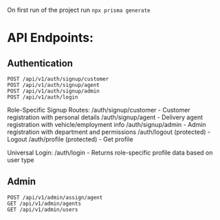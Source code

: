 On first run of the project
run `npx prisma generate`

# API Endpoints:

## Authentication

```
POST /api/v1/auth/signup/customer
POST /api/v1/auth/signup/agent
POST /api/v1/auth/signup/admin
POST /api/v1/auth/login

```

Role-Specific Signup Routes:
/auth/signup/customer - Customer registration with personal details
/auth/signup/agent - Delivery agent registration with vehicle/employment info
/auth/signup/admin - Admin registration with department and permissions
/auth/logout (protected) - Logout
/auth/profile (protected) - Get profile

Universal Login:
/auth/login - Returns role-specific profile data based on user type

## Admin

```
POST /api/v1/admin/assign/agent
GET /api/v1/admin/agents
GET /api/v1/admin/users
```
